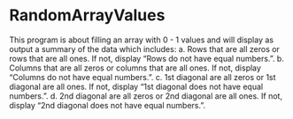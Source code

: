 # RandomArrayValues
This program is about filling an array with 0 - 1 values and will display as output a summary of the data which includes: a. Rows that are all zeros or rows that are all ones. If not,  display “Rows do not have equal numbers.”. b. Columns that are all zeros or columns that are all ones. If not, display “Columns do not have equal numbers.”. c. 1st diagonal are all zeros or 1st diagonal are all ones. If not,  display “1st diagonal does not have equal numbers.”. d. 2nd diagonal are all zeros or 2nd diagonal are all ones. If not,  display “2nd diagonal does not have equal numbers.”.
